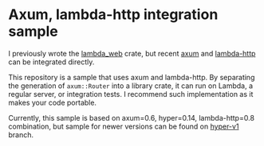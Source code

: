 # Axum, lambda-http integration sample

I previously wrote the [lambda\_web](https://crates.io/crates/lambda-web) crate, but recent [axum](https://crates.io/crates/axum) and [lambda-http](https://crates.io/crates/lambda_http) can be integrated directly.

This repository is a sample that uses axum and lambda-http. By separating the generation of `axum::Router` into a library crate, it can run on Lambda, a regular server, or integration tests. I recommend such implementation as it makes your code portable.

Currently, this sample is based on axum=0.6, hyper=0.14, lambda-http=0.8 combination, but sample for newer versions can be found on [hyper-v1](https://github.com/hanabu/axum-lambda-template/tree/hyper-v1) branch.